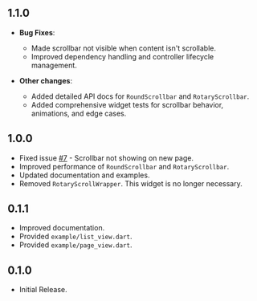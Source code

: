 ## 1.1.0

- **Bug Fixes**:
  - Made scrollbar not visible when content isn't scrollable.
  - Improved dependency handling and controller lifecycle management.

- **Other changes**:
  - Added detailed API docs for `RoundScrollbar` and `RotaryScrollbar`.
  - Added comprehensive widget tests for scrollbar behavior, animations, and edge cases.

## 1.0.0

- Fixed issue [#7](../../issues/7) - Scrollbar not showing on new page.
- Improved performance of `RoundScrollbar` and `RotaryScrollbar`.
- Updated documentation and examples.
- Removed `RotaryScrollWrapper`. This widget is no longer necessary.

## 0.1.1

- Improved documentation.
- Provided `example/list_view.dart`.
- Provided `example/page_view.dart`.

## 0.1.0

- Initial Release.

